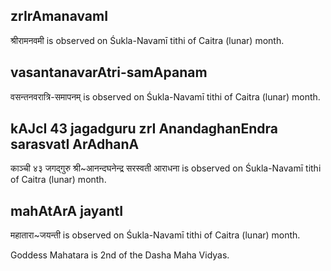 ## zrIrAmanavamI

श्रीरामनवमी is observed on Śukla-Navamī tithi of Caitra (lunar) month.



## vasantanavarAtri-samApanam

वसन्तनवरात्रि-समापनम् is observed on Śukla-Navamī tithi of Caitra (lunar) month.



## kAJcI 43 jagadguru zrI AnandaghanEndra sarasvatI ArAdhanA

काञ्ची ४३ जगद्गुरु श्री~आनन्दघनेन्द्र सरस्वती आराधना is observed on Śukla-Navamī tithi of Caitra (lunar) month.



## mahAtArA jayantI

महातारा~जयन्ती is observed on Śukla-Navamī tithi of Caitra (lunar) month.

Goddess Mahatara is 2nd of the Dasha Maha Vidyas.

